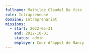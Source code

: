 ```yaml
---
fullname: Mathilde Claudel De Vito
role: Intrapreneuse
domaine: Intraprenariat
missions:
  - start: 2022-05-31
    end: 2022-10-01
    status: admin
    employer: Cour d'appel de Nancy
---
```


